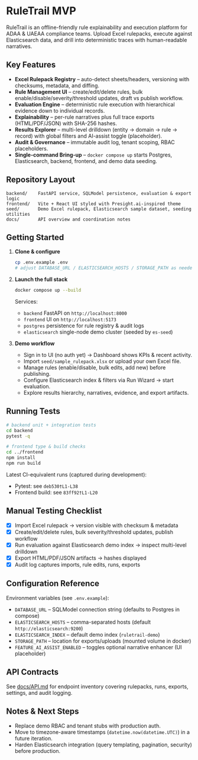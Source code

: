 # RuleTrail MVP

RuleTrail is an offline-friendly rule explainability and execution platform for ADAA & UAEAA compliance teams. Upload Excel rulepacks, execute against Elasticsearch data, and drill into deterministic traces with human-readable narratives.

## Key Features
- **Excel Rulepack Registry** – auto-detect sheets/headers, versioning with checksums, metadata, and diffing.
- **Rule Management UI** – create/edit/delete rules, bulk enable/disable/severity/threshold updates, draft vs publish workflow.
- **Evaluation Engine** – deterministic rule execution with hierarchical evidence down to individual records.
- **Explainability** – per-rule narratives plus full trace exports (HTML/PDF/JSON) with SHA-256 hashes.
- **Results Explorer** – multi-level drilldown (entity → domain → rule → record) with global filters and AI-assist toggle (placeholder).
- **Audit & Governance** – immutable audit log, tenant scoping, RBAC placeholders.
- **Single-command Bring-up** – `docker compose up` starts Postgres, Elasticsearch, backend, frontend, and demo data seeding.

## Repository Layout
```
backend/    FastAPI service, SQLModel persistence, evaluation & export logic
frontend/   Vite + React UI styled with Presight.ai-inspired theme
seed/       Demo Excel rulepack, Elasticsearch sample dataset, seeding utilities
docs/       API overview and coordination notes
```

## Getting Started
1. **Clone & configure**
   ```bash
   cp .env.example .env
   # adjust DATABASE_URL / ELASTICSEARCH_HOSTS / STORAGE_PATH as needed
   ```
2. **Launch the full stack**
   ```bash
   docker compose up --build
   ```
   Services:
   - `backend` FastAPI on `http://localhost:8000`
   - `frontend` UI on `http://localhost:5173`
   - `postgres` persistence for rule registry & audit logs
   - `elasticsearch` single-node demo cluster (seeded by `es-seed`)

3. **Demo workflow**
   - Sign in to UI (no auth yet) → Dashboard shows KPIs & recent activity.
   - Import `seed/sample_rulepack.xlsx` or upload your own Excel file.
   - Manage rules (enable/disable, bulk edits, add new) before publishing.
   - Configure Elasticsearch index & filters via Run Wizard → start evaluation.
   - Explore results hierarchy, narratives, evidence, and export artifacts.

## Running Tests
```bash
# backend unit + integration tests
cd backend
pytest -q

# frontend type & build checks
cd ../frontend
npm install
npm run build
```
Latest CI-equivalent runs (captured during development):
- Pytest: see `deb530†L1-L38`
- Frontend build: see `83ff92†L1-L20`

## Manual Testing Checklist
- [x] Import Excel rulepack → version visible with checksum & metadata
- [x] Create/edit/delete rules, bulk severity/threshold updates, publish workflow
- [x] Run evaluation against Elasticsearch demo index → inspect multi-level drilldown
- [x] Export HTML/PDF/JSON artifacts → hashes displayed
- [x] Audit log captures imports, rule edits, runs, exports

## Configuration Reference
Environment variables (see `.env.example`):
- `DATABASE_URL` – SQLModel connection string (defaults to Postgres in compose)
- `ELASTICSEARCH_HOSTS` – comma-separated hosts (default `http://elasticsearch:9200`)
- `ELASTICSEARCH_INDEX` – default demo index (`ruletrail-demo`)
- `STORAGE_PATH` – location for exports/uploads (mounted volume in docker)
- `FEATURE_AI_ASSIST_ENABLED` – toggles optional narrative enhancer (UI placeholder)

## API Contracts
See [docs/API.md](docs/API.md) for endpoint inventory covering rulepacks, runs, exports, settings, and audit logging.

## Notes & Next Steps
- Replace demo RBAC and tenant stubs with production auth.
- Move to timezone-aware timestamps (`datetime.now(datetime.UTC)`) in a future iteration.
- Harden Elasticsearch integration (query templating, pagination, security) before production.

